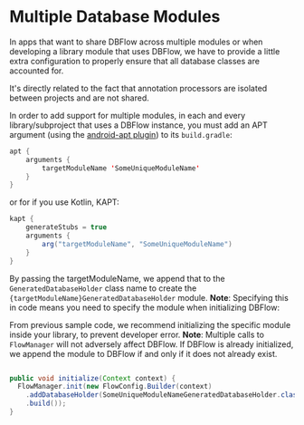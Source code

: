 # Multiple Database Modules

In apps that want to share DBFlow across multiple modules or when developing a library
module that uses DBFlow, we have to provide a little extra configuration to properly
ensure that all database classes are accounted for.

It's directly related to the fact that annotation processors are isolated between projects
and are not shared.

In order to add support for multiple modules, in each and every library/subproject that uses
a DBFlow instance, you must add an APT argument (using the [android-apt plugin](https://bitbucket.org/hvisser/android-apt)) to its `build.gradle`:

```java
apt {
    arguments {
        targetModuleName 'SomeUniqueModuleName'
    }
}
```

or for if you use Kotlin, KAPT:

```java
kapt {
    generateStubs = true
    arguments {
        arg("targetModuleName", "SomeUniqueModuleName")
    }
}
```


By passing the targetModuleName, we append that to the `GeneratedDatabaseHolder` class name to create the `{targetModuleName}GeneratedDatabaseHolder` module. __Note__: Specifying this in code means
you need to specify the module when initializing DBFlow:

From previous sample code, we recommend initializing the specific module inside your library,
to prevent developer error. __Note__: Multiple calls to `FlowManager` will not adversely
affect DBFlow. If DBFlow is already initialized, we append the module to DBFlow if and only if it does not already exist.

```java

public void initialize(Context context) {
  FlowManager.init(new FlowConfig.Builder(context)
    .addDatabaseHolder(SomeUniqueModuleNameGeneratedDatabaseHolder.class)
    .build());
}

```
